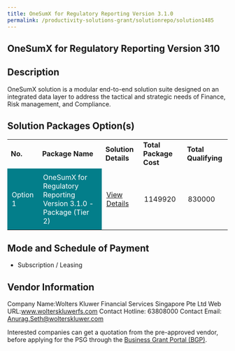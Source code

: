 ```yaml
---
title: OneSumX for Regulatory Reporting Version 3.1.0
permalink: /productivity-solutions-grant/solutionrepo/solution1485
---
```


## OneSumX for Regulatory Reporting Version 310

## Description

OneSumX solution is a modular end-to-end solution suite designed on an integrated data layer to address the tactical and strategic needs of Finance, Risk management, and Compliance.

## Solution Packages Option(s)

<table>
<tr>
<td><b>No.</b></td>
<td><b>Package Name</b></td>
<td><b>Solution Details</b></td>
<td><b>Total Package Cost</b></td>
<td><b>Total Qualifying</b></td>
</tr>
<tr>
<td style='padding: 10px; background-color: #037E8A; color: #FFFFFF;'>Option 1</td>
<td style='padding: 10px; background-color: #037E8A; color: #FFFFFF;'>OneSumX for Regulatory Reporting Version 3.1.0 - Package (Tier 2)</td>
<td style='padding: 10px;'><a href='https://www.gobusiness.gov.sg/images/psg/Desensitised_WK_Annex_3_Part_3.pdf' target='_blank'>View Details</a></td>
<td style='padding: 10px;'>1149920</td>
<td style='padding: 10px;'>830000</td>
</tr>
</table>

## Mode and Schedule of Payment

 - Subscription / Leasing

## Vendor Information

 Company Name:Wolters Kluwer Financial Services Singapore Pte Ltd
Web URL:www.wolterskluwerfs.com
Contact Hotline: 63808000
Contact Email: Anurag.Seth@wolterskluwer.com


Interested companies can get a quotation from the pre-approved vendor, before applying for the PSG through the <a href='https://www.businessgrants.gov.sg/'>Business Grant Portal (BGP)</a>.

<script src="/jquery/resize-tables.js"></script>
